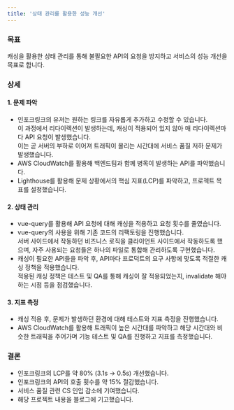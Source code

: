 ```yaml
---
title: '상태 관리를 활용한 성능 개선'
---
```


### 목표
캐싱을 활용한 상태 관리를 통해 불필요한 API의 요청을 방지하고 서비스의 성능 개선을 목표로 합니다.

### 상세
#### 1. 문제 파악
- 인포크링크의 유저는 원하는 링크를 자유롭게 추가하고 수정할 수 있습니다.<br />
  이 과정에서 리다이렉션이 발생하는데, 캐싱이 적용되어 있지 않아 매 리다이렉션마다 API 요청이 발생했습니다.<br />
  이는 곧 서버의 부하로 이어져 트래픽이 몰리는 시간대에 서비스 품질 저하 문제가 발생했습니다.
- AWS CloudWatch를 활용해 백엔드팀과 함께 병목이 발생하는 API를 파악했습니다.
- Lighthouse를 활용해 문제 상황에서의 핵심 지표(LCP)를 파악하고, 프로젝트 목표를 설정했습니다.

#### 2. 상태 관리
- vue-query를 활용해 API 요청에 대해 캐싱을 적용하고 요청 횟수를 줄였습니다.
- vue-query의 사용을 위해 기존 코드의 리팩토링을 진행했습니다.<br />
  서버 사이드에서 작동하던 비즈니스 로직을 클라이언트 사이드에서 작동하도록 했으며,
  자주 사용되는 요청들은 하나의 파일로 통합해 관리하도록 구현했습니다.
- 캐싱이 필요한 API들을 파악 후, API마다 프로덕트의 요구 사항에 맞도록 적절한 캐싱 정책을 적용했습니다.<br />
  적용된 캐싱 정책은 테스트 및 QA를 통해 캐싱이 잘 적용되었는지, invalidate 해야 하는 시점 등을 점검했습니다.

#### 3. 지표 측정
- 캐싱 적용 후, 문제가 발생하던 환경에 대해 테스트와 지표 측정을 진행했습니다.
- AWS CloudWatch를 활용해 트래픽이 높은 시간대를 파악하고 해당 시간대와 비슷한 트래픽을 주어가며 기능 테스트 및 QA를 진행하고 지표를 측정했습니다.

### 결론
- 인포크링크의 LCP를 약 80% (3.1s → 0.5s) 개선했습니다.
- 인포크링크의 API의 호출 횟수를 약 15% 절감했습니다.
- 서비스 품질 관련 CS 인입 감소에 기여했습니다.
- 해당 프로젝트 내용을 블로그에 기고했습니다.